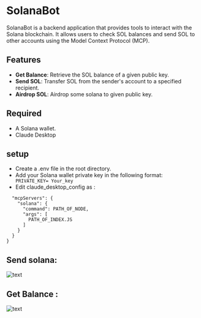 # SolanaBot

SolanaBot is a backend application that provides tools to interact with the Solana blockchain. It allows users to check SOL balances and send SOL to other accounts using the Model Context Protocol (MCP).

## Features

- **Get Balance**: Retrieve the SOL balance of a given public key.
- **Send SOL**: Transfer SOL from the sender's account to a specified recipient.
- **Airdrop SOL**: Airdrop some solana to given public key.

## Required
- A Solana wallet.
- Claude Desktop

## setup
- Create a .env file in the root directory.
- Add your Solana wallet private key in the following format:
``` PRIVATE_KEY= Your_key```
- Edit claude_desktop_config as :
``` {
  "mcpServers": {
    "solana": {
      "command": PATH_OF_NODE,
      "args": [
        PATH_OF_INDEX.JS
      ]
    }
  }
}
```

## Send solana:
![text](https://github.com/user-attachments/assets/3ae73f68-af9d-41ab-b95c-bf9031a47c71)


## Get Balance :
![text](https://github.com/user-attachments/assets/a47eb931-c38b-4c8f-ade3-53d96ce2b09d)
